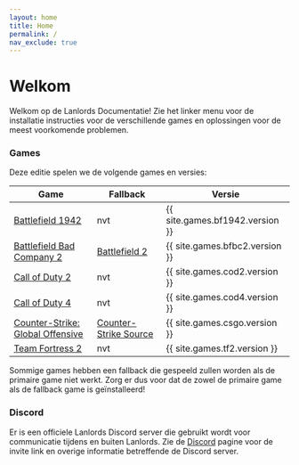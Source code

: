 ```yaml
---
layout: home
title: Home
permalink: /
nav_exclude: true
---
```


# Welkom

Welkom op de Lanlords Documentatie! Zie het linker menu voor de installatie instructies voor de verschillende games en oplossingen voor de meest voorkomende problemen.

### Games

Deze editie spelen we de volgende games en versies:

| Game                                               | Fallback                           | Versie                           |
|----------------------------------------------------|------------------------------------|----------------------------------|
| [Battlefield 1942](games/bf1942)                   | nvt                                | {{ site.games.bf1942.version }}  |
| [Battlefield Bad Company 2](games/bfbc2)           | [Battlefield 2](games/bf2)         | {{ site.games.bfbc2.version }}   |
| [Call of Duty 2](games/cod2)                       | nvt                                | {{ site.games.cod2.version }}    |
| [Call of Duty 4](games/cod4)                       | nvt                                | {{ site.games.cod4.version }}    |
| [Counter-Strike: Global Offensive](games/csgo)     | [Counter-Strike Source](games/css) | {{ site.games.csgo.version }}    |
| [Team Fortress 2](games/tf2)                       | nvt                                | {{ site.games.tf2.version }}     |

Sommige games hebben een fallback die gespeeld zullen worden als de primaire game niet werkt.
Zorg er dus voor dat de zowel de primaire game als de fallback game  is geïnstalleerd!

### Discord

Er is een officiele Lanlords Discord server die gebruikt wordt voor communicatie tijdens en buiten Lanlords. Zie de [Discord](discord) pagine voor de invite link en overige informatie betreffende de Discord server.

